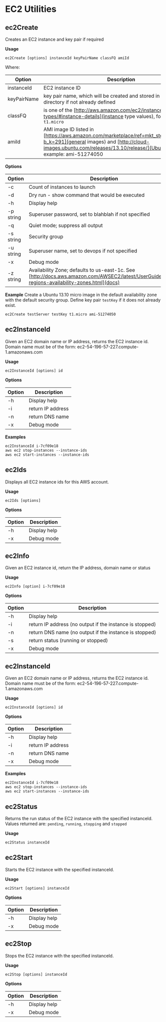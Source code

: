 # EC2 Utilities

## ec2Create
Creates an EC2 instance and key pair if required

**Usage**

    ec2Create [options] instanceId keyPairName classFQ amiId

Where:

| Option       | Description                                                     |
| ------------ | --------------------------------------------------------------- |
| instanceId   | EC2 instance ID                                                 |
| keyPairName  | key pair name, which will be created and stored in the data/ directory if not already defined |
| classFQ      | is one of the [http://aws.amazon.com/ec2/instance-types/#instance-details](instance type values), for example: `t1.micro` |
| amiId        | AMI image ID listed in [https://aws.amazon.com/marketplace/ref=mkt_ste_amis_redirect?b_k=291](general images) and [http://cloud-images.ubuntu.com/releases/13.10/release/](Ubuntu images), for example: ami-51274050 |

**Options**

| Option       | Description                                                     |
| ------------ | --------------------------------------------------------------- |
| -c           | Count of instances to launch                                    |
| -d           | Dry run - show command that would be executed                   |
| -h           | Display help                                                    |
| -p string    | Superuser password, set to blahblah if not specified            |
| -q           | Quiet mode; suppress all output                                 |
| -s string    | Security group                                                  |
| -u string    | Superuser name, set to devops if not specified                  |
| -x           | Debug mode                                                      |
| -z string    | Availability Zone; defaults to us-east-1c. See [http://docs.aws.amazon.com/AWSEC2/latest/UserGuide/using-regions-availability-zones.html](docs) |

**Example**
Create a Ubuntu 13.10 micro image in the default availability zone with the default security group. 
Define key pair `testKey` if it does not already exist.

    ec2Create testServer testKey t1.micro ami-51274050

## ec2InstanceId 
Given an EC2 domain name or IP address, returns the EC2 instance id.
Domain name must be of the form: ec2-54-196-57-227.compute-1.amazonaws.com

**Usage**

    ec2InstanceId [options] id

**Options**

| Option       | Description                                                     |
| ------------ | --------------------------------------------------------------- |
| -h           | Display help                                                    |
| -i           | return IP address                                               |
| -n           | return DNS name                                                 |
| -x           | Debug mode                                                      |

**Examples**

````
ec2InstanceId i-7cf09e18
aws ec2 stop-instances --instance-ids 
aws ec2 start-instances --instance-ids 
````

## ec2Ids
Displays all EC2 instance ids for this AWS account.

**Usage** 

    ec2Ids [options]

**Options**

| Option       | Description                                                     |
| ------------ | --------------------------------------------------------------- |
| -h           | Display help                                                    |
| -x           | Debug mode                                                      |

## ec2Info
Given an EC2 instance id, return the IP address, domain name or status

**Usage**

    ec2Info [option] i-7cf09e18

**Options**

| Option       | Description                                                     |
| ------------ | --------------------------------------------------------------- |
| -h           | Display help                                                    |
| -i           | return IP address (no output if the instance is stopped)        |
| -n           | return DNS name (no output if the instance is stopped)          |
| -s           | return status (running or stopped)                              |
| -x           | Debug mode                                                      |

## ec2InstanceId 
Given an EC2 domain name or IP address, returns the EC2 instance id.
Domain name must be of the form: ec2-54-196-57-227.compute-1.amazonaws.com

**Usage**

    ec2InstanceId [options] id

**Options**

| Option       | Description                                                     |
| ------------ | --------------------------------------------------------------- |
| -h           | Display help                                                    |
| -i           | return IP address                                               |
| -n           | return DNS name                                                 |
| -x           | Debug mode                                                      |

**Examples**

````
ec2InstanceId i-7cf09e18
aws ec2 stop-instances --instance-ids 
aws ec2 start-instances --instance-ids 
````

## ec2Status
Returns the run status of the EC2 instance with the specified instanceId.
Values returned are: `pending`, `running`, `stopping` and `stopped`

**Usage**

    ec2Status instanceId

## ec2Start
Starts the EC2 instance with the specified instanceId.

**Usage**

    ec2Start [options] instanceId

**Options**

| Option       | Description                                                     |
| ------------ | --------------------------------------------------------------- |
| -h           | Display help                                                    |
| -x           | Debug mode                                                      |

## ec2Stop
Stops the EC2 instance with the specified instanceId.

**Usage**

    ec2Stop [options] instanceId

**Options**

| Option       | Description                                                     |
| ------------ | --------------------------------------------------------------- |
| -h           | Display help                                                    |
| -x           | Debug mode                                                      |
